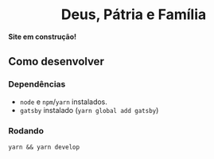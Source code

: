 <h1 align="center">
  Deus, Pátria e Família
</h1>

**Site em construção!**

## Como desenvolver

### Dependências
- `node` e `npm`/`yarn` instalados.
- `gatsby` instalado (`yarn global add gatsby`)

### Rodando

`yarn && yarn develop`
